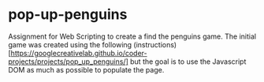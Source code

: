 # pop-up-penguins
Assignment for Web Scripting to create a find the penguins game. The initial game was created using the following (instructions)[https://googlecreativelab.github.io/coder-projects/projects/pop_up_penguins/] but the goal is to use the Javascript DOM as much as possible to populate the page.
